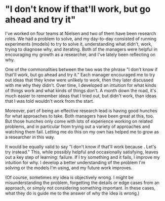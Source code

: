 <!-- date: 2019-12-06 -->
# "I don't know if that'll work, but go ahead and try it"
I've worked on four teams at Nielsen and two of them have been research roles. We had a problem to solve, and my day-to-day consisted of running experiments (models) to try to solve it, understanding what didn't, work, trying to diagnose why, and iterating. Both of the managers were helpful in encouraging my growth as a researcher, and I've lately been reflecting on why.

One of the commonalities between the two was the phrase "I don't know if that'll work, but go ahead and try it." Each manager encouraged me to try out ideas that they knew were unlikely to work, then they later discussed with me why they didn't. Over time, I developed an intuition for what kinds of things work and what kinds of things don't. A month down the road, it's much easier to remember ideas that I tried out, but didn't work, than ideas that I was told wouldn't work from the start.

Moreover, part of being an effective research lead is having good hunches for what approaches to take. Both managers have been great at this, too. But those hunches only come with lots of experience working on related problems, and in particular from trying out a variety of approaches and watching them fail. Letting me do this on my own has helped me to grow as a researcher in this way.

It would be equally valid to say "I don't know if that'll work because <x>. Let's try <y> instead." This, while possibly helpful and occasionally satisfying, leaves out a key step of learning: failure. If I try something and it fails, I improve my intuition for why. I develop a better understanding of the problem I'm solving or the models I'm using, and my future work improves.

(Of course, sometimes my idea is objectively wrong. I might be misunderstanding the problem, forgetting the details or edge cases from an approach, or simply not considering something important. In these cases, what they do is guide me to the answer of why the idea is wrong.)

